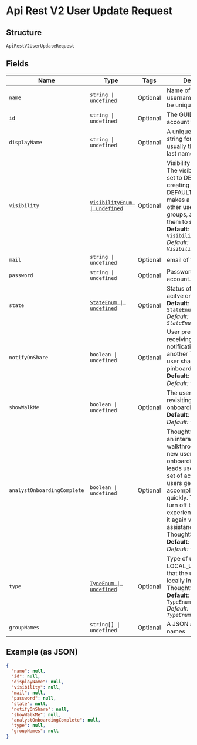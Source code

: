 
# Api Rest V2 User Update Request

## Structure

`ApiRestV2UserUpdateRequest`

## Fields

| Name | Type | Tags | Description |
|  --- | --- | --- | --- |
| `name` | `string \| undefined` | Optional | Name of the user. The username string must be unique. |
| `id` | `string \| undefined` | Optional | The GUID of the user account to query. |
| `displayName` | `string \| undefined` | Optional | A unique display name string for the user, usually their first and last name. |
| `visibility` | [`VisibilityEnum \| undefined`](/doc/models/visibility-enum.md) | Optional | Visibility of the user. The visibility attribute is set to DEFAULT when creating a user. The DEFAULT attribute makes a user visible to other users and user groups, and thus allows them to share objects.<br>**Default**: `VisibilityEnum.DEFAULT`<br>*Default: `VisibilityEnum.DEFAULT`* |
| `mail` | `string \| undefined` | Optional | email of the user |
| `password` | `string \| undefined` | Optional | Password for the user account. |
| `state` | [`StateEnum \| undefined`](/doc/models/state-enum.md) | Optional | Status of user account. acitve or inactive.<br>**Default**: `StateEnum.ACTIVE`<br>*Default: `StateEnum.ACTIVE`* |
| `notifyOnShare` | `boolean \| undefined` | Optional | User preference for receiving email notifications when another ThoughtSpot user shares answers or pinboards.<br>**Default**: `true`<br>*Default: `true`* |
| `showWalkMe` | `boolean \| undefined` | Optional | The user preference for revisiting the onboarding experience.<br>**Default**: `true`<br>*Default: `true`* |
| `analystOnboardingComplete` | `boolean \| undefined` | Optional | ThoughtSpot provides an interactive guided walkthrough to onboard new users. The onboarding experience leads users through a set of actions to help users get started and accomplish their tasks quickly. The users can turn off the Onboarding experience and access it again when they need assistance with the ThoughtSpot UI.<br>**Default**: `true`<br>*Default: `true`* |
| `type` | [`TypeEnum \| undefined`](/doc/models/type-enum.md) | Optional | Type of user. LOCAL_USER indicates that the user is created locally in the ThoughtSpot system.<br>**Default**: `TypeEnum.LOCALUSER`<br>*Default: `TypeEnum.LOCALUSER`* |
| `groupNames` | `string[] \| undefined` | Optional | A JSON array of group names |

## Example (as JSON)

```json
{
  "name": null,
  "id": null,
  "displayName": null,
  "visibility": null,
  "mail": null,
  "password": null,
  "state": null,
  "notifyOnShare": null,
  "showWalkMe": null,
  "analystOnboardingComplete": null,
  "type": null,
  "groupNames": null
}
```

